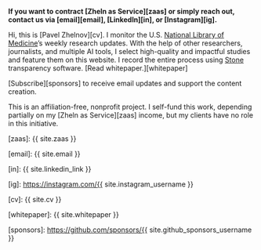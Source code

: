 **If you want to contract [Zheln as Service][zaas] or simply reach out, contact us via [email][email], [LinkedIn][in], or [Instagram][ig].**

Hi, this is [Pavel Zhelnov][cv]. I monitor the U.S. [National Library of Medicine][pubmed]’s weekly research updates. With the help of other researchers, journalists, and multiple AI tools, I select high-quality and impactful studies and feature them on this website. I record the entire process using [Stone][stone] transparency software. [Read whitepaper.][whitepaper]

[Subscribe][sponsors] to receive email updates and support the content creation.

This is an affiliation-free, nonprofit project. I self-fund this work, depending partially on my [Zheln as Service][zaas] income, but my clients have no role in this initiative.

[zaas]: {{ site.zaas }}

[email]: {{ site.email }}

[in]: {{ site.linkedin_link }}

[ig]: https://instagram.com/{{ site.instagram_username }}

[cv]: {{ site.cv }}

[pubmed]: https://pubmed.gov

[stone]: https://www.writeinstone.com

[whitepaper]: {{ site.whitepaper }}

[sponsors]: https://github.com/sponsors/{{ site.github_sponsors_username }}
